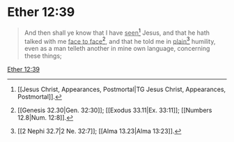 # Ether 12:39

> And then shall ye know that I have <u>seen</u>[^a] Jesus, and that he hath talked with me <u>face to face</u>[^b], and that he told me in <u>plain</u>[^c] humility, even as a man telleth another in mine own language, concerning these things;

[Ether 12:39](https://www.churchofjesuschrist.org/study/scriptures/bofm/ether/12?lang=eng&id=p39#p39)


[^a]: [[Jesus Christ, Appearances, Postmortal|TG Jesus Christ, Appearances, Postmortal]].  
[^b]: [[Genesis 32.30|Gen. 32:30]]; [[Exodus 33.11|Ex. 33:11]]; [[Numbers 12.8|Num. 12:8]].  
[^c]: [[2 Nephi 32.7|2 Ne. 32:7]]; [[Alma 13.23|Alma 13:23]].  
